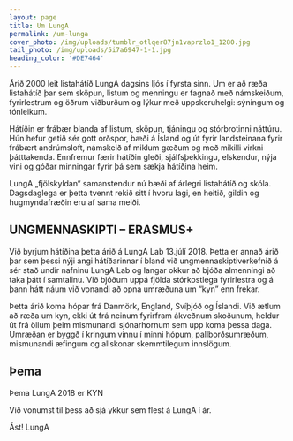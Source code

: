 ```yaml
---
layout: page
title: Um LungA
permalink: /um-lunga
cover_photo: /img/uploads/tumblr_otlqer87jn1vaprzlo1_1280.jpg
tail_photo: /img/uploads/5i7a6947-1-1.jpg
heading_color: '#DE7464'
---
```


Árið 2000 leit listahátíð LungA dagsins ljós í fyrsta sinn. Um er að ræða listahátíð þar sem sköpun, listum og menningu er fagnað með námskeiðum, fyrirlestrum og öðrum viðburðum og lýkur með uppskeruhelgi: sýningum og tónleikum.

Hátíðin er frábær blanda af listum, sköpun, tjáningu og stórbrotinni náttúru. Hún hefur getið sér gott orðspor, bæði á Ísland og út fyrir landsteinana fyrir frábært andrúmsloft, námskeið af miklum gæðum og með mikilli virkni þátttakenda. Ennfremur færir hátíðin gleði, sjálfsþekkingu, elskendur, nýja vini og góðar minningar fyrir þá sem sækja hátíðina heim.

LungA „fjölskyldan“ samanstendur nú bæði af árlegri listahátíð og skóla. Dagsdaglega er þetta tvennt rekið sitt í hvoru lagi, en heitið, gildin og hugmyndafræðin eru af sama meiði.

UNGMENNASKIPTI – ERASMUS+
--
Við byrjum hátíðina þetta árið á LungA Lab 13.júlí 2018.
Þetta er annað árið þar sem þessi nýji angi hátíðarinnar í bland við ungmennaskiptiverkefnið á sér stað undir nafninu LungA Lab og langar okkur að bjóða almenningi að taka þátt í samtalinu. Við bjóðum uppá fjölda stórkostlega fyrirlestra og á þann hátt náum við vonandi að opna umræðuna um “kyn” enn frekar.

Þetta árið koma hópar frá Danmörk, England, Svíþjóð og Íslandi.
Við ætlum að ræða um kyn, ekki út frá neinum fyrirfram ákveðnum skoðunum, heldur út frá öllum þeim mismunandi sjónarhornum sem upp koma þessa daga. Umræðan er byggð í kringum vinnu í minni hópum, pallborðsumræðum, mismunandi æfingum og allskonar skemmtilegum innslögum.

Þema
--
Þema LungA 2018 er KYN

Við vonumst til þess að sjá ykkur sem flest á LungA í ár.

Ást!
LungA